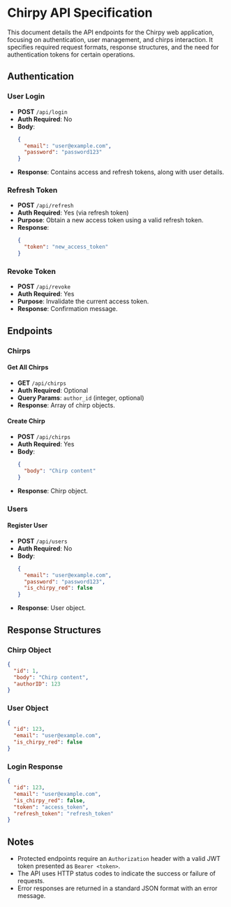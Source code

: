 # Chirpy API Specification
This document details the API endpoints for the Chirpy web application, focusing on authentication, user management, and chirps interaction. It specifies required request formats, response structures, and the need for authentication tokens for certain operations.

## Authentication

### User Login
- **POST** `/api/login`
- **Auth Required**: No
- **Body**:
  ```json
  {
    "email": "user@example.com",
    "password": "password123"
  }
  ```
- **Response**: Contains access and refresh tokens, along with user details.

### Refresh Token
- **POST** `/api/refresh`
- **Auth Required**: Yes (via refresh token)
- **Purpose**: Obtain a new access token using a valid refresh token.
- **Response**:
  ```json
  {
    "token": "new_access_token"
  }
  ```

### Revoke Token
- **POST** `/api/revoke`
- **Auth Required**: Yes
- **Purpose**: Invalidate the current access token.
- **Response**: Confirmation message.

## Endpoints

### Chirps

#### Get All Chirps
- **GET** `/api/chirps`
- **Auth Required**: Optional
- **Query Params**: `author_id` (integer, optional)
- **Response**: Array of chirp objects.

#### Create Chirp
- **POST** `/api/chirps`
- **Auth Required**: Yes
- **Body**:
  ```json
  {
    "body": "Chirp content"
  }
  ```
- **Response**: Chirp object.

### Users

#### Register User
- **POST** `/api/users`
- **Auth Required**: No
- **Body**:
  ```json
  {
    "email": "user@example.com",
    "password": "password123",
    "is_chirpy_red": false
  }
  ```
- **Response**: User object.

## Response Structures

### Chirp Object
```json
{
  "id": 1,
  "body": "Chirp content",
  "authorID": 123
}
```

### User Object
```json
{
  "id": 123,
  "email": "user@example.com",
  "is_chirpy_red": false
}
```

### Login Response
```json
{
  "id": 123,
  "email": "user@example.com",
  "is_chirpy_red": false,
  "token": "access_token",
  "refresh_token": "refresh_token"
}
```

## Notes

- Protected endpoints require an `Authorization` header with a valid JWT token presented as `Bearer <token>`.
- The API uses HTTP status codes to indicate the success or failure of requests.
- Error responses are returned in a standard JSON format with an error message.
